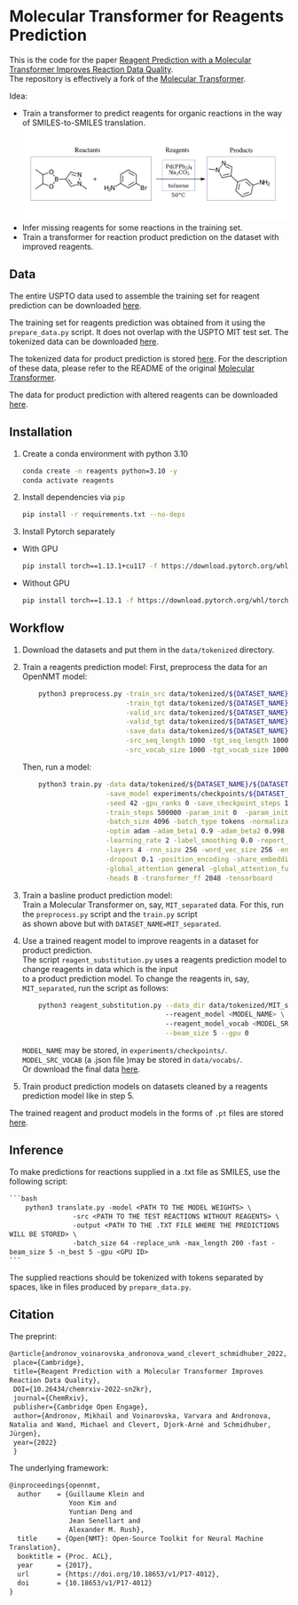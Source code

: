 # Molecular Transformer for Reagents Prediction

This is the code for the
paper [Reagent Prediction with a Molecular Transformer Improves Reaction Data Quality](https://doi.org/10.1039/D2SC06798F).  
The repository is effectively a fork of the [Molecular Transformer](https://github.com/pschwllr/MolecularTransformer).

Idea:

* Train a transformer to predict reagents for organic reactions in the way of SMILES-to-SMILES translation.
  ![](reactants_vs_reagents.png "")
* Infer missing reagents for some reactions in the training set.
* Train a transformer for reaction product prediction on the dataset with improved reagents.

## Data

The entire USPTO data used to assemble the training set for reagent prediction can be
downloaded [here](https://ibm.ent.box.com/v/ReactionSeq2SeqDataset).

The training set for reagents prediction was obtained from it using the `prepare_data.py` script. It does not overlap
with the USPTO MIT test set. The tokenized data can be
downloaded [here](https://drive.google.com/drive/folders/1Z-8UsXqScwtV4s9oXYYY1OcbDaYvxLWi?usp=sharing).

The tokenized data for product prediction is stored [here](https://ibm.box.com/v/MolecularTransformerData). For the
description of these data, please refer to the README of the
original [Molecular Transformer](https://github.com/pschwllr/MolecularTransformer).

The data for product prediction with altered reagents can be
downloaded [here](https://drive.google.com/drive/folders/1Cr8AsAIYSGaXJuBnlVflBax3ZbEbq89s?usp=sharing).

## Installation

1. Create a conda environment with python 3.10
   ```bash
   conda create -n reagents python=3.10 -y
   conda activate reagents
   ```
2. Install dependencies via `pip`
   ```bash
   pip install -r requirements.txt --no-deps
   ```
3. Install Pytorch separately

* With GPU

   ```bash
   pip install torch==1.13.1+cu117 -f https://download.pytorch.org/whl/torch_stable.html
   ```

* Without GPU

   ```bash
   pip install torch==1.13.1 -f https://download.pytorch.org/whl/torch_stable.html
   ```

## Workflow

1. Download the datasets and put them in the `data/tokenized` directory.

2. Train a reagents prediction model:
   First, preprocess the data for an OpenNMT model:
   ```bash
       python3 preprocess.py -train_src data/tokenized/${DATASET_NAME}/src-train.txt \
                             -train_tgt data/tokenized/${DATASET_NAME}/tgt-train.txt \
                             -valid_src data/tokenized/${DATASET_NAME}/src-val.txt \
                             -valid_tgt data/tokenized/${DATASET_NAME}/tgt-val.txt \
                             -save_data data/tokenized/${DATASET_NAME}/${DATASET_NAME} \
                             -src_seq_length 1000 -tgt_seq_length 1000 \
                             -src_vocab_size 1000 -tgt_vocab_size 1000 -share_vocab
   ```

   Then, run a model:
   ```bash
       python3 train.py -data data/tokenized/${DATASET_NAME}/${DATASET_NAME} \
                        -save_model experiments/checkpoints/${DATASET_NAME}/${DATASET_NAME}_model \
                        -seed 42 -gpu_ranks 0 -save_checkpoint_steps 10000 -keep_checkpoint 20 \
                        -train_steps 500000 -param_init 0  -param_init_glorot -max_generator_batches 32 \
                        -batch_size 4096 -batch_type tokens -normalization tokens -max_grad_norm 0  -accum_count 4 \
                        -optim adam -adam_beta1 0.9 -adam_beta2 0.998 -decay_method noam -warmup_steps 8000  \
                        -learning_rate 2 -label_smoothing 0.0 -report_every 10 \
                        -layers 4 -rnn_size 256 -word_vec_size 256 -encoder_type transformer -decoder_type transformer \
                        -dropout 0.1 -position_encoding -share_embeddings \
                        -global_attention general -global_attention_function softmax -self_attn_type scaled-dot \
                        -heads 8 -transformer_ff 2048 -tensorboard
   ```
3. Train a basline product prediction model:  
   Train a Molecular Transformer on, say, `MIT_separated` data. For this, run the `preprocess.py` script and
   the `train.py` script  
   as shown above but with `DATASET_NAME=MIT_separated`.

4. Use a trained reagent model to improve reagents in a dataset for product prediction.   
   The script `reagent_substitution.py` uses a reagents prediction model to change reagents in data which is the input  
   to a product prediction model. To change the reagents in, say, `MIT_separated`, run the script as follows:
   ```bash
       python3 reagent_substitution.py --data_dir data/tokenized/MIT_separated \ 
                                       --reagent_model <MODEL_NAME> \ 
                                       --reagent_model_vocab <MODEL_SRC_VOCAB> \
                                       --beam_size 5 --gpu 0
   ```
   `MODEL_NAME` may be stored, in `experiments/checkpoints/`.
   `MODEL_SRC_VOCAB` (a .json file )may be stored in `data/vocabs/`.  
   Or download the final
   data [here](https://drive.google.com/drive/folders/1Cr8AsAIYSGaXJuBnlVflBax3ZbEbq89s?usp=sharing).

7. Train product prediction models on datasets cleaned by a reagents prediction model like in step 5.

The trained reagent and product models in the forms of `.pt` files are
stored [here](https://drive.google.com/drive/folders/1weP5wG_wzd9qb3RVnCz0JjyB-TJF-5yQ).

## Inference

To make predictions for reactions supplied in a .txt file as SMILES, use the following script:

    ```bash
        python3 translate.py -model <PATH TO THE MODEL WEIGHTS> \
                    -src <PATH TO THE TEST REACTIONS WITHOUT REAGENTS> \
                    -output <PATH TO THE .TXT FILE WHERE THE PREDICTIONS WILL BE STORED> \
                    -batch_size 64 -replace_unk -max_length 200 -fast -beam_size 5 -n_best 5 -gpu <GPU ID>
    ```

The supplied reactions should be tokenized with tokens separated by spaces, like in files produced by `prepare_data.py`.

## Citation

The preprint:

```
@article{andronov_voinarovska_andronova_wand_clevert_schmidhuber_2022, 
 place={Cambridge}, 
 title={Reagent Prediction with a Molecular Transformer Improves Reaction Data Quality}, 
 DOI={10.26434/chemrxiv-2022-sn2kr}, 
 journal={ChemRxiv},
 publisher={Cambridge Open Engage}, 
 author={Andronov, Mikhail and Voinarovska, Varvara and Andronova, Natalia and Wand, Michael and Clevert, Djork-Arné and Schmidhuber, Jürgen}, 
 year={2022}
 } 
```

The underlying framework:

```
@inproceedings{opennmt,
  author    = {Guillaume Klein and
               Yoon Kim and
               Yuntian Deng and
               Jean Senellart and
               Alexander M. Rush},
  title     = {Open{NMT}: Open-Source Toolkit for Neural Machine Translation},
  booktitle = {Proc. ACL},
  year      = {2017},
  url       = {https://doi.org/10.18653/v1/P17-4012},
  doi       = {10.18653/v1/P17-4012}
}
```
